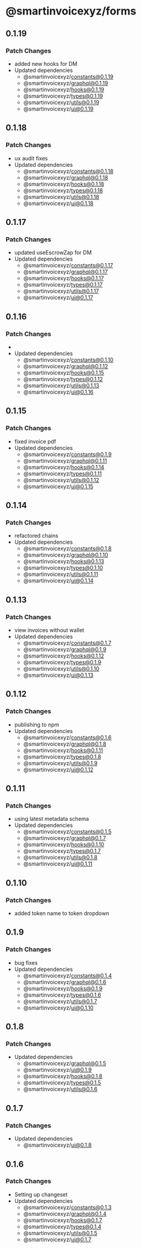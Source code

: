 # @smartinvoicexyz/forms

## 0.1.19

### Patch Changes

- added new hooks for DM
- Updated dependencies
  - @smartinvoicexyz/constants@0.1.19
  - @smartinvoicexyz/graphql@0.1.19
  - @smartinvoicexyz/hooks@0.1.19
  - @smartinvoicexyz/types@0.1.19
  - @smartinvoicexyz/utils@0.1.19
  - @smartinvoicexyz/ui@0.1.19

## 0.1.18

### Patch Changes

- ux audit fixes
- Updated dependencies
  - @smartinvoicexyz/constants@0.1.18
  - @smartinvoicexyz/graphql@0.1.18
  - @smartinvoicexyz/hooks@0.1.18
  - @smartinvoicexyz/types@0.1.18
  - @smartinvoicexyz/utils@0.1.18
  - @smartinvoicexyz/ui@0.1.18

## 0.1.17

### Patch Changes

- updated useEscrowZap for DM
- Updated dependencies
  - @smartinvoicexyz/constants@0.1.17
  - @smartinvoicexyz/graphql@0.1.17
  - @smartinvoicexyz/hooks@0.1.17
  - @smartinvoicexyz/types@0.1.17
  - @smartinvoicexyz/utils@0.1.17
  - @smartinvoicexyz/ui@0.1.17

## 0.1.16

### Patch Changes

-
- Updated dependencies
  - @smartinvoicexyz/constants@0.1.10
  - @smartinvoicexyz/graphql@0.1.12
  - @smartinvoicexyz/hooks@0.1.15
  - @smartinvoicexyz/types@0.1.12
  - @smartinvoicexyz/utils@0.1.13
  - @smartinvoicexyz/ui@0.1.16

## 0.1.15

### Patch Changes

- fixed invoice pdf
- Updated dependencies
  - @smartinvoicexyz/constants@0.1.9
  - @smartinvoicexyz/graphql@0.1.11
  - @smartinvoicexyz/hooks@0.1.14
  - @smartinvoicexyz/types@0.1.11
  - @smartinvoicexyz/utils@0.1.12
  - @smartinvoicexyz/ui@0.1.15

## 0.1.14

### Patch Changes

- refactored chains
- Updated dependencies
  - @smartinvoicexyz/constants@0.1.8
  - @smartinvoicexyz/graphql@0.1.10
  - @smartinvoicexyz/hooks@0.1.13
  - @smartinvoicexyz/types@0.1.10
  - @smartinvoicexyz/utils@0.1.11
  - @smartinvoicexyz/ui@0.1.14

## 0.1.13

### Patch Changes

- view invoices without wallet
- Updated dependencies
  - @smartinvoicexyz/constants@0.1.7
  - @smartinvoicexyz/graphql@0.1.9
  - @smartinvoicexyz/hooks@0.1.12
  - @smartinvoicexyz/types@0.1.9
  - @smartinvoicexyz/utils@0.1.10
  - @smartinvoicexyz/ui@0.1.13

## 0.1.12

### Patch Changes

- publishing to npm
- Updated dependencies
  - @smartinvoicexyz/constants@0.1.6
  - @smartinvoicexyz/graphql@0.1.8
  - @smartinvoicexyz/hooks@0.1.11
  - @smartinvoicexyz/types@0.1.8
  - @smartinvoicexyz/utils@0.1.9
  - @smartinvoicexyz/ui@0.1.12

## 0.1.11

### Patch Changes

- using latest metadata schema
- Updated dependencies
  - @smartinvoicexyz/constants@0.1.5
  - @smartinvoicexyz/graphql@0.1.7
  - @smartinvoicexyz/hooks@0.1.10
  - @smartinvoicexyz/types@0.1.7
  - @smartinvoicexyz/utils@0.1.8
  - @smartinvoicexyz/ui@0.1.11

## 0.1.10

### Patch Changes

- added token name to token dropdown

## 0.1.9

### Patch Changes

- bug fixes
- Updated dependencies
  - @smartinvoicexyz/constants@0.1.4
  - @smartinvoicexyz/graphql@0.1.6
  - @smartinvoicexyz/hooks@0.1.9
  - @smartinvoicexyz/types@0.1.6
  - @smartinvoicexyz/utils@0.1.7
  - @smartinvoicexyz/ui@0.1.10

## 0.1.8

### Patch Changes

- Updated dependencies
  - @smartinvoicexyz/graphql@0.1.5
  - @smartinvoicexyz/ui@0.1.9
  - @smartinvoicexyz/hooks@0.1.8
  - @smartinvoicexyz/types@0.1.5
  - @smartinvoicexyz/utils@0.1.6

## 0.1.7

### Patch Changes

- Updated dependencies
  - @smartinvoicexyz/ui@0.1.8

## 0.1.6

### Patch Changes

- Setting up changeset
- Updated dependencies
  - @smartinvoicexyz/constants@0.1.3
  - @smartinvoicexyz/graphql@0.1.4
  - @smartinvoicexyz/hooks@0.1.7
  - @smartinvoicexyz/types@0.1.4
  - @smartinvoicexyz/utils@0.1.5
  - @smartinvoicexyz/ui@0.1.7
